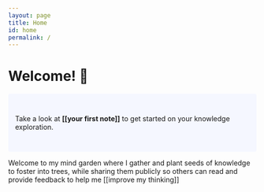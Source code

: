 ```yaml
---
layout: page
title: Home
id: home
permalink: /
---
```


# Welcome! 🌱

<p style="padding: 3em 1em; background: #f5f7ff; border-radius: 4px;">
  Take a look at <span style="font-weight: bold">[[your first note]]</span> to get started on your knowledge exploration.
</p>

Welcome to my mind garden where I gather and plant seeds of knowledge to foster into trees, while sharing them publicly so others can read and provide feedback to help me [[improve my thinking]]

<style>
  .wrapper {
    max-width: 46em;
  }
</style>
